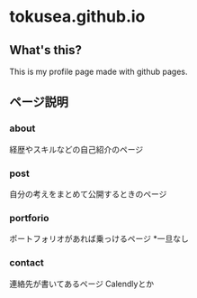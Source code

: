 # tokusea.github.io

## What's this?
This is my profile page made with github pages.  

## ページ説明
### about
経歴やスキルなどの自己紹介のページ

### post
自分の考えをまとめて公開するときのページ

### portforio
ポートフォリオがあれば乗っけるページ
*一旦なし

### contact
連絡先が書いてあるページ
Calendlyとか

